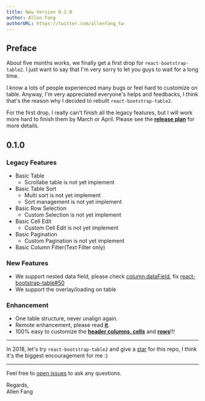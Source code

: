 ```yaml
---
title: New Version 0.1.0
author: Allen Fang
authorURL: https://twitter.com/allenfang_tw
---
```


## Preface

About five months works, we finally get a first drop for `react-bootstrap-table2`. I just want to say that I'm very sorry to let you guys to wait for a long time.   

I know a lots of people experienced many bugs or feel hard to customize on table. Anyway, I'm very appreciated everyone's helps and feedbacks, I think that's the reason why I decided to rebuilt `react-bootstrap-table2`.   

For the first drop, I really can't finish all the legacy features, but I will work more hard to finish them by March or April. Please see the [**release plan**](./release-plan.html) for more details.

## 0.1.0

### Legacy Features
- Basic Table
  * Scrollabe table is not yet implement
- Basic Table Sort
  * Multi sort is not yet implement
  * Sort management is not yet implement
- Basic Row Selection
  * Custom Selection is not yet implement
- Basic Cell Edit
  * Custom Cell Edit is not yet implement
- Basic Pagination
  * Custom Pagination is not yet implement
- Basic Column Filter(Text Filter only)

### New Features
- We support nested data field, please check [column.dataField](../docs/column-props.html#columndatafield-required-string), fix [react-bootstrap-table#50](https://github.com/AllenFang/react-bootstrap-table/issues/50)
- We support the overlay/loading on table

### Enhancement
- One table structure, never unalign again.
- Remote enhancement, please read [**it**](../docs/basic-remote.html).
- 100% easy to customize the [**header columns, cells**](../docs/basic-column.html) and [**rows**](../docs/basic-row.html)!!!

-----


In 2018, let's try `react-bootstrap-table2` and give a [star](https://github.com/react-bootstrap-table/react-bootstrap-table2) for this repo, I think it's the biggest encouragement for me :)   

-----

Feel free to [open issues](https://github.com/react-bootstrap-table/react-bootstrap-table2/issues) to ask any questions.   

Regards,   
Allen Fang